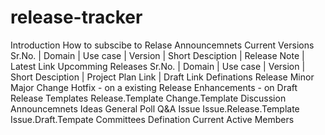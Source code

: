 # release-tracker
Introduction
How to subscibe to Relase Announcemnets
Current Versions
Sr.No. | Domain | Use case | Version | Short Desciption | Release Note | Latest Link
Upcomming Releases
Sr.No. | Domain | Use case | Version | Short Desciption | Project Plan Link | Draft Link
Definations
  Release
    Minor
    Major
  Change
    Hotfix - on a existing Release
    Enhancements - on Draft Release
  Templates
    Release.Template
    Change.Template
  Discussion
    Announcemnets
    Ideas
    General
    Poll
    Q&A
  Issue
    Issue.Release.Template
    Issue.Draft.Tempate
Committees
  Defination
  Current Active
  Members
    
